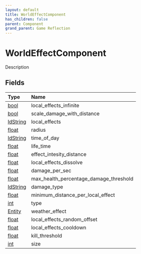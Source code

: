 ```yaml
---
layout: default
title: WorldEffectComponent
has_children: false
parent: Component
grand_parent: Game Reflection
---
```

# WorldEffectComponent
Description 

## Fields

| Type | Name |
|:-------------|:--------------|
| [bool](/docs/game-reflection/components/bool) | local_effects_infinite |
| [bool](/docs/game-reflection/components/bool) | scale_damage_with_distance |
| [IdString](/docs/game-reflection/components/id_string) | local_effects |
| [float](/docs/game-reflection/components/float) | radius |
| [IdString](/docs/game-reflection/components/id_string) | time_of_day |
| [float](/docs/game-reflection/components/float) | life_time |
| [float](/docs/game-reflection/components/float) | effect_intesity_distance |
| [float](/docs/game-reflection/components/float) | local_effects_dissolve |
| [float](/docs/game-reflection/components/float) | damage_per_sec |
| [float](/docs/game-reflection/components/float) | max_health_percentage_damage_threshold |
| [IdString](/docs/game-reflection/components/id_string) | damage_type |
| [float](/docs/game-reflection/components/float) | minimum_distance_per_local_effect |
| [int](/docs/game-reflection/enums/int) | type |
| [Entity](/docs/game-reflection/classes/entity) | weather_effect |
| [float](/docs/game-reflection/components/float) | local_effects_random_offset |
| [float](/docs/game-reflection/components/float) | local_effects_cooldown |
| [float](/docs/game-reflection/components/float) | kill_threshold |
| [int](/docs/game-reflection/enums/int) | size |


